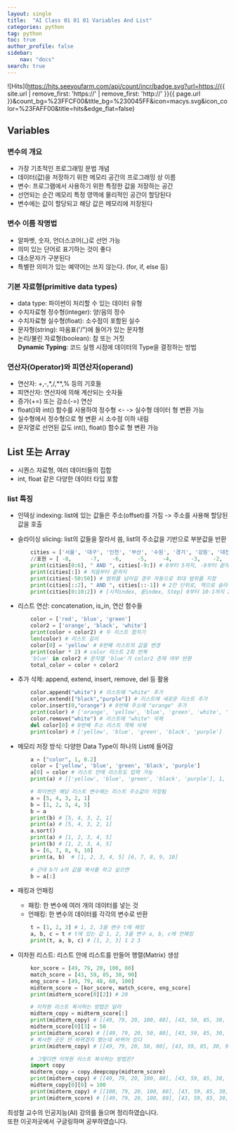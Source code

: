 ```yaml
---
layout: single
title:  "AI Class 01 01 01 Variables And List"
categories: python
tag: python
toc: true
author_profile: false
sidebar:
    nav: "docs"
search: true
---
```


![Hits](https://hits.seeyoufarm.com/api/count/incr/badge.svg?url=https://{{ site.url | remove_first: 'https://' | remove_first: 'http://' }}{{ page.url }}&count_bg=%23FFCF00&title_bg=%230045FF&icon=macys.svg&icon_color=%23FAFF00&title=hits&edge_flat=false)


## Variables  
### 변수의 개요  
- 가장 기초적인 프로그래밍 문법 개념  
- 데이터(값)을 저장하기 위한 메모리 공간의 프로그래밍 상 이름  
- 변수: 프로그램에서 사용하기 위한 특정한 값을 저장하는 공간  
- 선언되는 순간 메모리 특정 영역에 물리적인 공간이 할당된다  
- 변수에는 값이 할당되고 해당 값은 메모리에 저장된다  

### 변수 이름 작명법  
- 알파벳, 숫자, 언더스코어(_)로 선언 가능
- 의미 있는 단어로 표기하는 것이 좋다  
- 대소문자가 구분된다  
- 특별한 의미가 있는 예약어는 쓰지 않는다. (for, if, else 등)  

### 기본 자료형(primitive data types)  
- data type: 파이썬이 처리할 수 있는 데이터 유형  
- 수치자료형 정수형(integer): 양/음의 정수  
- 수치자료형 실수형(float): 소수점이 포함된 실수  
- 문자형(string): 따옴표('/")에 들어가 있는 문자형  
- 논리/불린 자료형(boolean): 참 또는 거짓  
**Dynamic Typing**: 코드 실행 시점에 데이터의 Type을 결정하는 방법  

### 연산자(Operator)와 피연산자(operand)  
- 연산자: +,-,*,/,**,% 등의 기호들  
- 피연산자: 연산자에 의해 계산되는 숫자들
- 증가(+=) 또는 감소(-=) 연산  
- float()와 int() 함수를 사용하여 정수형 <- -> 실수형 데이터 형 변환 가능  
- 실수형에서 정수형으로 형 변환 시 소수점 이하 내림  
- 문자열로 선언된 값도 int(), float() 함수로 형 변환 가능  

## List 또는 Array  
- 시퀀스 자료형, 여러 데이터들의 집합  
- int, float 같은 다양한 데이터 타입 포함  

### list 특징  
- 인덱싱 indexing: list에 있는 값들은 주소(offset)를 가짐 -> 주소를 사용해 할당된 값을 호출  

- 슬라이싱 slicing: list의 값들을 잘라서 씀, list의 주소값을 기반으로 부분값을 반환  

    ```python
        cities = ['서울', '대구', '인천', '부산', '수원', '경기', '강원', '대전']  
        //표현 = [ -8,      -7,    -6,     -5,     -4,      -3,    -2,    -1]    순서를 이렇게 표현하기도 한다  
        print(cities[0:6], " AND ", cities[-9:]) # 0부터 5까지, -9부터 끝까지  
        print(cities[:]) # 처음부터 끝까지  
        print(cities[-50:50]) # 범위를 넘어갈 경우 자동으로 최대 범위를 지정  
        print(cities[::2], " AND ", cities[::-1]) # 2칸 단위로, 역으로 슬라이싱  
        print(cities[0:10:2]) # [시작index, 끝index, Step] 0부터 10-1까지 2칸씩 자른다  
    ```  
- 리스트 연산: concatenation, is_in, 연산 함수들  

    ```python
        color = ['red', 'blue', 'green']  
        color2 = ['orange', 'black', 'white']  
        print(color + color2) # 두 리스트 합치기  
        len(color) # 리스트 길이  
        color[0] = 'yellow' # 0번째 리스트의 값을 변경  
        print(color * 2) # color 리스트 2회 반복  
        'blue' in color2 # 문자열 'blue'가 color2 존재 여부 반환  
        total_color = color + color2  
    ```  
- 추가 삭제: append, extend, insert, remove, del 등 활용  

    ```python
        color.append("white") # 리스트에 "white" 추가  
        color.extend(["black","purple"]) # 리스트에 새로운 리스트 추가  
        color.insert(0,"orange") # 0번째 주소에 "orange" 추가  
        print(color) # ['orange', 'yellow', 'blue', 'green', 'white', 'black', 'purple']  
        color.remove("white") # 리스트에 "white" 삭제  
        del color[0] # 0번째 주소 리스트 객체 삭제      
        print(color) # ['yellow', 'blue', 'green', 'black', 'purple']  
    ```  
- 메모리 저장 방식: 다양한 Data Type이 하나의 List에 들어감  

    ```python
        a = ["color", 1, 0.2]  
        color = ['yellow', 'blue', 'green', 'black', 'purple']  
        a[0] = color # 리스트 안에 리스트도 입력 가능  
        print(a) # [['yellow', 'blue', 'green', 'black', 'purple'], 1, 0.2]  

        # 파이썬은 해당 리스트 변수에는 리스트 주소값이 저장됨  
        a = [5, 4, 3, 2, 1]  
        b = [1, 2, 3, 4, 5]  
        b = a  
        print(b) # [5, 4, 3, 2, 1]  
        print(a) # [5, 4, 3, 2, 1]  
        a.sort()  
        print(a) # [1, 2, 3, 4, 5]  
        print(b) # [1, 2, 3, 4, 5]  
        b = [6, 7, 8, 9, 10]  
        print(a, b)  # [1, 2, 3, 4, 5] [6, 7, 8, 9, 10]  

        # 근데 b가 a의 값을 복사를 하고 싶으면  
        b = a[:]  
    ```  
- 패킹과 언패킹
    - 패킹: 한 변수에 여러 개의 데이터를 넣는 것  
    - 언패킹: 한 변수의 데이터를 각각의 변수로 반환  

    ```python
        t = [1, 2, 3] # 1, 2, 3을 변수 t에 패킹  
        a, b, c = t # t에 있는 값 1, 2, 3을 변수 a, b, c에 언패킹  
        print(t, a, b, c) # [1, 2, 3] 1 2 3  
    ```  
- 이차원 리스트: 리스트 안에 리스트를 만들어 행렬(Matrix) 생성  

    ```python
        kor_score = [49, 79, 20, 100, 80]  
        match_score = [43, 59, 85, 30, 90]  
        eng_score = [49, 79, 48, 60, 100]  
        midterm_score = [kor_score, match_score, eng_score]  
        print(midterm_score[0][2]) # 20  

        # 이차원 리스트 복사하는 방법은 달라  
        midterm_copy = midterm_score[:]  
        print(midterm_copy) # [[49, 79, 20, 100, 80], [43, 59, 85, 30, 90], [49, 79, 48, 60, 100]]  
        midterm_score[0][3] = 50  
        print(midterm_score) # [[49, 79, 20, 50, 80], [43, 59, 85, 30, 90], [49, 79, 48, 60, 100]]  
        # 복사한 곳은 안 바뀌겠지 했는데 바뀌어 있다  
        print(midterm_copy) # [[49, 79, 20, 50, 80], [43, 59, 85, 30, 90], [49, 79, 48, 60, 100]]  

        # 그렇다면 이차원 리스트 복사하는 방법은?  
        import copy  
        midterm_copy = copy.deepcopy(midterm_score)  
        print(midterm_copy) # [[49, 79, 20, 100, 80], [43, 59, 85, 30, 90], [49, 79, 48, 60, 100]]  
        midterm_copy[0][0] = 100  
        print(midterm_copy) # [[100, 79, 20, 100, 80], [43, 59, 85, 30, 90], [49, 79, 48, 60, 100]]  
        print(midterm_score) # [[49, 79, 20, 100, 80], [43, 59, 85, 30, 90], [49, 79, 48, 60, 100]]  
    ```  

최성철 교수의 인공지능(AI) 강의를 들으며 정리하였습니다.  
또한 이곳저곳에서 구글링하며 공부하였습니다.  